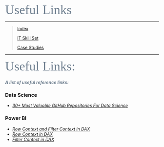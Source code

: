<span style="font-family:Papyrus; font-size:3em; color:SlateGray;">Useful Links</span>

---

> [Index](index.md)
>
> [IT Skill Set](certified_skills.md)
> 
> [Case Studies](portfolio.md)

---

<span style="font-family:Papyrus; font-size:3em; color:SlateGray;">Useful Links:</span>

<h5 style='color:SlateGray;'><i>A list of useful reference links:</i></h5>

### Data Science

- <i> [30+ Most Valuable GitHub Repositories For Data Science](https://www.theinsaneapp.com/2021/09/best-github-repositories-for-data-science.html) </i>

### Power BI

- <i> [Row Context and Filter Context in DAX](https://www.sqlbi.com/articles/row-context-and-filter-context-in-dax/) </i>
- <i> [Row Context in DAX](https://www.sqlbi.com/articles/row-context-in-dax/) </i>
- <i> [Filter Context in DAX](https://www.sqlbi.com/articles/filter-context-in-dax/) </i>
